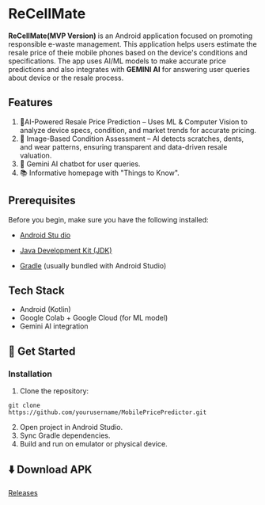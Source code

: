 # ReCellMate

**ReCellMate(MVP Version)** is an Android application focused on promoting responsible e-waste management. This application helps users estimate the resale price of theie mobile phones based on the device's conditions and specifications. The app uses AI/ML models to make accurate price predictions and also integrates with **GEMINI AI** for answering user queries about device or the resale process.

## Features

1. 📱AI-Powered Resale Price Prediction – Uses ML & Computer Vision to analyze device specs, condition, and market trends for accurate pricing. 
2. 📸 Image-Based Condition Assessment – AI detects scratches, dents, and wear patterns, ensuring transparent and data-driven resale valuation.
3. 💬 Gemini AI chatbot for user queries.
4. 📚 Informative homepage with "Things to Know".

## Prerequisites

Before you begin, make sure you have the following installed:

- [Android Stu dio](https://developer.android.com/studio)

- [Java Development Kit (JDK)](https://www.oracle.com/java/technologies/javase-jdk11-downloads.html)

- [Gradle](https://gradle.org/install/) (usually bundled with Android Studio)

## Tech Stack
- Android (Kotlin)
- Google Colab + Google Cloud (for ML model)
- Gemini AI integration

## 🚀 Get Started

### Installation

1. Clone the repository:
 ```
git clone         https://github.com/yourusername/MobilePricePredictor.git
```
2. Open project in Android Studio.
3. Sync Gradle dependencies.
4. Build and run on emulator or physical device.

## ⬇️ Download APK
[Releases](https://github.com/satwinder9069/ReCellMate/releases)
